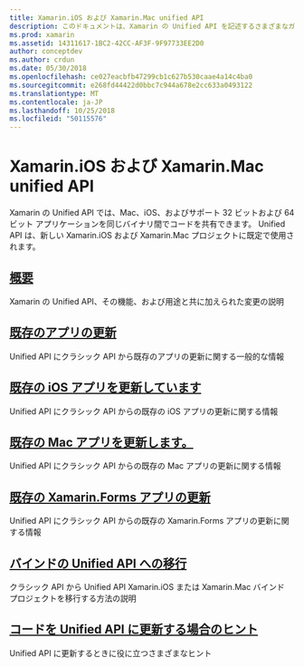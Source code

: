 ```yaml
---
title: Xamarin.iOS および Xamarin.Mac unified API
description: このドキュメントは、Xamarin の Unified API を記述するさまざまなガイドにリンクしています。 リンクされたコンテンツは、Unified API の概要し、既存のプロジェクトを移行する方法について説明します。
ms.prod: xamarin
ms.assetid: 14311617-1BC2-42CC-AF3F-9F97733EE2D0
author: conceptdev
ms.author: crdun
ms.date: 05/30/2018
ms.openlocfilehash: ce027eacbfb47299cb1c627b530caae4a14c4ba0
ms.sourcegitcommit: e268fd44422d0bbc7c944a678e2cc633a0493122
ms.translationtype: MT
ms.contentlocale: ja-JP
ms.lasthandoff: 10/25/2018
ms.locfileid: "50115576"
---
```

# <a name="unified-api-for-xamarinios-and-xamarinmac"></a>Xamarin.iOS および Xamarin.Mac unified API

Xamarin の Unified API では、Mac、iOS、およびサポート 32 ビットおよび 64 ビット アプリケーションを同じバイナリ間でコードを共有できます。 Unified API は、新しい Xamarin.iOS および Xamarin.Mac プロジェクトに既定で使用されます。

## <a name="overviewoverviewmd"></a>[概要](overview.md)

Xamarin の Unified API、その機能、および用途と共に加えられた変更の説明

## <a name="update-existing-appsupdating-appsmd"></a>[既存のアプリの更新](updating-apps.md)

Unified API にクラシック API から既存のアプリの更新に関する一般的な情報

## <a name="updating-existing-ios-appsupdating-ios-appsmd"></a>[既存の iOS アプリを更新しています](updating-ios-apps.md)

Unified API にクラシック API からの既存の iOS アプリの更新に関する情報

## <a name="updating-existing-mac-appsupdating-mac-appsmd"></a>[既存の Mac アプリを更新します。](updating-mac-apps.md)

Unified API にクラシック API からの既存の Mac アプリの更新に関する情報

## <a name="update-existing-xamarinforms-appsupdating-xamarin-forms-appsmd"></a>[既存の Xamarin.Forms アプリの更新](updating-xamarin-forms-apps.md)

Unified API にクラシック API からの既存の Xamarin.Forms アプリの更新に関する情報

## <a name="migrating-a-binding-to-the-unified-apiupdate-bindingmd"></a>[バインドの Unified API への移行](update-binding.md)

クラシック API から Unified API Xamarin.iOS または Xamarin.Mac バインド プロジェクトを移行する方法の説明

## <a name="tips-for-updating-code-to-the-unified-apiupdating-tipsmd"></a>[コードを Unified API に更新する場合のヒント](updating-tips.md)

Unified API に更新するときに役に立つさまざまなヒント

